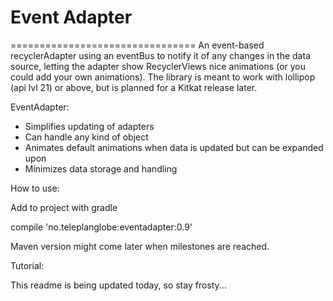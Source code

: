 # Event Adapter
================================
An event-based recyclerAdapter using an eventBus to notify it of any changes in the data source, letting the adapter show RecyclerViews nice animations (or you could add your own animations).
The library is meant to work with lollipop (api lvl 21) or above, but is planned for a Kitkat release later.

EventAdapter:

* Simplifies updating of adapters
* Can handle any kind of object
* Animates default animations when data is updated but can be expanded upon
* Minimizes data storage and handling
    
How to use:

Add to project with gradle

compile 'no.teleplanglobe:eventadapter:0.9'

Maven version might come later when milestones are reached.

Tutorial:

This readme is being updated today, so stay frosty...